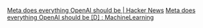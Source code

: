 
[Meta does everything OpenAI should be | Hacker News](https://news.ycombinator.com/item?id=40142374)
[Meta does everything OpenAI should be [D] : MachineLearning](https://old.reddit.com/r/MachineLearning/comments/1cbhec7/meta_does_everything_openai_should_be_d/)
